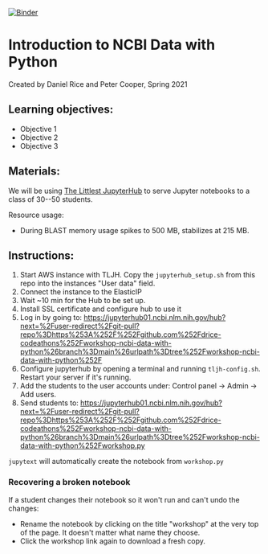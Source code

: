 [![Binder](https://mybinder.org/badge_logo.svg)](https://mybinder.org/v2/gh/drice-codeathons/workshop-ncbi-data-with-python/main?filepath=notebooks%2Fworkshop.py)

# Introduction to NCBI Data with Python
Created by Daniel Rice and Peter Cooper, Spring 2021

## Learning objectives:
- Objective 1
- Objective 2
- Objective 3

## Materials:

We will be using [The Littlest JupyterHub](https://tljh.jupyter.org/en/latest/index.html) to serve Jupyter notebooks to a class of 30--50 students.

Resource usage:
- During BLAST memory usage spikes to 500 MB, stabilizes at 215 MB.

## Instructions:

1. Start AWS instance with TLJH. Copy the `jupyterhub_setup.sh` from this repo
into the instances "User data" field.
2. Connect the instance to the ElasticIP
3. Wait ~10 min for the Hub to be set up.
4. Install SSL certificate and configure hub to use it
5. Log in by going to:
https://jupyterhub01.ncbi.nlm.nih.gov/hub?next=%2Fuser-redirect%2Fgit-pull?repo%3Dhttps%253A%252F%252Fgithub.com%252Fdrice-codeathons%252Fworkshop-ncbi-data-with-python%26branch%3Dmain%26urlpath%3Dtree%252Fworkshop-ncbi-data-with-python%252F
6. Configure jupyterhub by opening a terminal and running `tljh-config.sh`.
   Restart your server if it's running.
7. Add the students to the user accounts under: Control panel -> Admin -> Add users.
8. Send students to:
https://jupyterhub01.ncbi.nlm.nih.gov/hub?next=%2Fuser-redirect%2Fgit-pull?repo%3Dhttps%253A%252F%252Fgithub.com%252Fdrice-codeathons%252Fworkshop-ncbi-data-with-python%26branch%3Dmain%26urlpath%3Dtree%252Fworkshop-ncbi-data-with-python%252Fworkshop.py

`jupytext` will automatically create the notebook from `workshop.py`

### Recovering a broken notebook
If a student changes their notebook so it won't run and can't undo the changes:
- Rename the notebook by clicking on the title "workshop" at the very top of the page.
  It doesn't matter what name they choose.
- Click the workshop link again to download a fresh copy.
